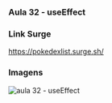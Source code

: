 ### Aula 32 - useEffect

### Link Surge 
https://pokedexlist.surge.sh/

### Imagens
![aula 32 - useEffect](https://i.imgur.com/X4nN9Aa.png)